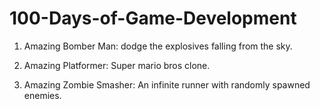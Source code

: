 # 100-Days-of-Game-Development
1. Amazing Bomber Man: dodge the explosives falling from the sky.

2. Amazing Platformer: Super mario bros clone.

3. Amazing Zombie Smasher: An infinite runner with randomly spawned enemies.

